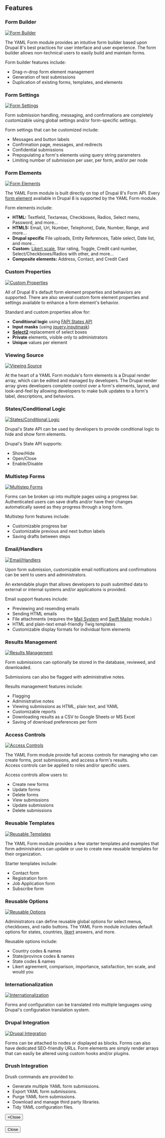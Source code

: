 Features
--------

### Form Builder

<div class="thumbnail">
<a href="http://thebigbluehouse.com/images/yamlform/features/form-builder.png">
<img src="http://thebigbluehouse.com/images-thumbnails/yamlform/features/form-builder.png" alt="Form Builder" />
</a>
</div>

The YAML Form module provides an intuitive form builder based upon Drupal 8's 
best practices for user interface and user experience. The form builder allows non-technical users to easily build and maintain forms.

Form builder features include:

- Drag-n-drop form element management
- Generation of test submissions
- Duplication of existing forms, templates, and elements


### Form Settings

<div class="thumbnail">
<a href="http://thebigbluehouse.com/images/yamlform/features/form-settings.png">
<img src="http://thebigbluehouse.com/images-thumbnails/yamlform/features/form-settings.png" alt="Form Settings" />
</a>
</div>

Form submission handling, messaging, and confirmations are completely 
customizable using global settings and/or form-specific settings.
 
Form settings that can be customized include:

- Messages and button labels
- Confirmation page, messages, and redirects
- Confidential submissions
- Prepopulating a form's elements using query string parameters
- Limiting number of submission per user, per form, and/or per node


### Form Elements

<div class="thumbnail">
<a href="http://thebigbluehouse.com/images/yamlform/features/form-elements.png">
<img src="http://thebigbluehouse.com/images-thumbnails/yamlform/features/form-elements.png" alt="Form Elements" />
</a>
</div>

The YAML Form module is built directly on top of Drupal 8's Form API. Every
[form element](https://api.drupal.org/api/drupal/developer!topics!forms_api_reference.html/8) 
available in Drupal 8 is supported by the YAML Form module.

Form elements include:

- **HTML:** Textfield, Textareas, Checkboxes, Radios, Select menu, 
  Password, and more...
- **HTML5:** Email, Url, Number, Telephone), Date, Number, Range, 
  and more...
- **Drupal specific** File uploads, Entity References, Table select, Date list, 
  and more...
- **Custom:** [Likert scale](https://en.wikipedia.org/wiki/Likert_scale), 
  Star rating, Toggle, Credit card number, Select/Checkboxes/Radios with other, 
  and more...
- **Composite elements:** Address, Contact, and Credit Card 

### Custom Properties

<div class="thumbnail">
<a href="http://thebigbluehouse.com/images/yamlform/features/custom-properties.png">
<img src="http://thebigbluehouse.com/images-thumbnails/yamlform/features/custom-properties.png" alt="Custom Properties" />
</a>
</div>

All of Drupal 8's default form element properties and behaviors are supported. 
There are also several custom form element properties and settings
available to enhance a form element's behavior.
 
Standard and custom properties allow for:

- **Conditional logic** using [FAPI States API](https://api.drupal.org/api/examples/form_example%21form_example_states.inc/function/form_example_states_form/7)
- **Input masks** (using [jquery.inputmask](https://github.com/RobinHerbots/jquery.inputmask))
- **[Select2](https://select2.github.io/)** replacement of select boxes 
- **Private** elements, visible only to administrators
- **Unique** values per element


### Viewing Source

<div class="thumbnail">
<a href="http://thebigbluehouse.com/images/yamlform/features/viewing-source.png">
<img src="http://thebigbluehouse.com/images-thumbnails/yamlform/features/viewing-source.png" alt="Viewing Source" />
</a>
</div>

At the heart of a YAML Form module's form elements is a Drupal render array,
which can be edited and managed by developers. The Drupal render array gives developers
complete control over a form's elements, layout, and look-and-feel by
allowing developers to make bulk updates to a form's label, descriptions, and 
behaviors.


### States/Conditional Logic

<div class="thumbnail">
<a href="http://thebigbluehouse.com/images/yamlform/features/states-conditional-logic.png">
<img src="http://thebigbluehouse.com/images-thumbnails/yamlform/features/states-conditional-logic.png" alt="States/Conditional Logic" />
</a>
</div>

Drupal's State API can be used by developers to provide conditional logic to 
hide and show form elements.

Drupal's State API supports:

- Show/Hide
- Open/Close
- Enable/Disable

### Multistep Forms

<div class="thumbnail">
<a href="http://thebigbluehouse.com/images/yamlform/features/multistep-forms.png">
<img src="http://thebigbluehouse.com/images-thumbnails/yamlform/features/multistep-forms.png" alt="Multistep Forms" />
</a>
</div>

Forms can be broken up into multiple pages using a progress bar. Authenticated
users can save drafts and/or have their changes automatically saved as they 
progress through a long form.

Multistep form features include:

- Customizable progress bar
- Customizable previous and next button labels
- Saving drafts between steps


### Email/Handlers

<div class="thumbnail">
<a href="http://thebigbluehouse.com/images/yamlform/features/email-handlers.png">
<img src="http://thebigbluehouse.com/images-thumbnails/yamlform/features/email-handlers.png" alt="Email/Handlers" />
</a>
</div>

Upon form submission, customizable email notifications and confirmations can
be sent to users and administrators. 

An extendable plugin that allows developers to push submitted data 
to external or internal systems and/or applications is provided. 

Email support features include:

- Previewing and resending emails
- Sending HTML emails
- File attachments (requires the [Mail System](https://www.drupal.org/project/mailsystem) and [Swift Mailer](https://www.drupal.org/project/swiftmailer) module.) 
- HTML and plain-text email-friendly Twig templates
- Customizable display formats for individual form elements


### Results Management

<div class="thumbnail">
<a href="http://thebigbluehouse.com/images/yamlform/features/results-management.png">
<img src="http://thebigbluehouse.com/images-thumbnails/yamlform/features/results-management.png" alt="Results Management" />
</a>
</div>

Form submissions can optionally be stored in the database, reviewed, and
downloaded.  

Submissions can also be flagged with administrative notes.

Results management features include:

- Flagging
- Administrative notes 
- Viewing submissions as HTML, plain text, and YAML
- Customizable reports
- Downloading results as a CSV to Google Sheets or MS Excel
- Saving of download preferences per form


### Access Controls

<div class="thumbnail">
<a href="http://thebigbluehouse.com/images/yamlform/features/access-controls.png">
<img src="http://thebigbluehouse.com/images-thumbnails/yamlform/features/access-controls.png" alt="Access Controls" />
</a>
</div>

The YAML Form module provide full access controls for managing who can create
forms, post submissions, and access a form's results.  
Access controls can be applied to roles and/or specific users.

Access controls allow users to:

- Create new forms
- Update forms
- Delete forms
- View submissions
- Update submissions
- Delete submissions


### Reusable Templates

<div class="thumbnail">
<a href="http://thebigbluehouse.com/images/yamlform/features/reusable-templates.png">
<img src="http://thebigbluehouse.com/images-thumbnails/yamlform/features/reusable-templates.png" alt="Reusable Templates" />
</a>
</div>

The YAML Form module provides a few starter templates and examples that form 
administrators can update or use to create new reusable templates for their 
organization.

Starter templates include:

- Contact form
- Registration form
- Job Application form 
- Subscribe form


### Reusable Options

<div class="thumbnail">
<a href="http://thebigbluehouse.com/images/yamlform/features/reusable-options.png">
<img src="http://thebigbluehouse.com/images-thumbnails/yamlform/features/reusable-options.png" alt="Reusable Options" />
</a>
</div>

Administrators can define reusable global options for select menus, checkboxes, 
and radio buttons. The YAML Form module includes default options for states,
countries, [likert](https://en.wikipedia.org/wiki/Likert_scale) answers, 
and more.   

Reusable options include:

- Country codes & names	
- State/province codes & names	
- State codes	& names		
- Likert agreement, comparison, importance, satisfaction, ten scale, and
  would you


### Internationalization
    
<div class="thumbnail">
<a href="http://thebigbluehouse.com/images/yamlform/features/internationalization.png">
<img src="http://thebigbluehouse.com/images-thumbnails/yamlform/features/internationalization.png" alt="Internationalization" />
</a>
</div>

Forms and configuration can be translated into multiple languages using Drupal's
configuration translation system.    


### Drupal Integration

<div class="thumbnail">
<a href="http://thebigbluehouse.com/images/yamlform/features/drupal-integration.png">
<img src="http://thebigbluehouse.com/images-thumbnails/yamlform/features/drupal-integration.png" alt="Drupal Integration" />
</a>
</div>

Forms can be attached to nodes or displayed as blocks.  Forms can also have 
dedicated SEO-friendly URLs. Form elements are simply render arrays that can
easily be altered using custom hooks and/or plugins.


### Drush Integration

Drush commands are provided to:

- Generate multiple YAML form submissions.
- Export YAML form submissions.
- Purge YAML form submissions.
- Download and manage third party libraries.
- Tidy YAML configuration files. 

<!-- Creates the bootstrap modal where the image will appear -->
<div class="modal fade" id="modal-lightbox" tabindex="-1" role="dialog" aria-labelledby="modal-lightbox-label" aria-hidden="true">
  <div class="modal-dialog">
    <div class="modal-content">
      <div class="modal-header">
        <button type="button" class="close" data-dismiss="modal"><span aria-hidden="true">&times;</span><span class="sr-only">Close</span></button>
        <h4 class="modal-title" id="modal-lightbox-label"></h4>
      </div>
      <div class="modal-body">
        <img class="img-responsive">
      </div>
      <div class="modal-footer">
        <button type="button" class="btn btn-primary" data-dismiss="modal">Close</button>
      </div>
    </div>
  </div>
</div>
